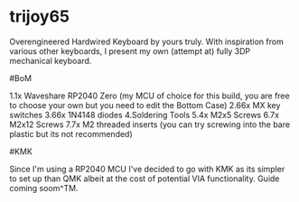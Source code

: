 # trijoy65

Overengineered Hardwired Keyboard by yours truly. With inspiration from various other keyboards, I present my own (attempt at) fully 3DP mechanical keyboard.

#BoM

1.1x Waveshare RP2040 Zero (my MCU of choice for this build, you are free to choose your own but you need to edit the Bottom Case)
2.66x MX key switches
3.66x 1N4148 diodes
4.Soldering Tools
5.4x M2x5 Screws
6.7x M2x12 Screws
7.7x M2 threaded inserts (you can try screwing into the bare plastic but its not recommended)

#KMK

Since I'm using a RP2040 MCU I've decided to go with KMK as its simpler to set up than QMK albeit at the cost of potential VIA functionality.
Guide coming soom^TM.
